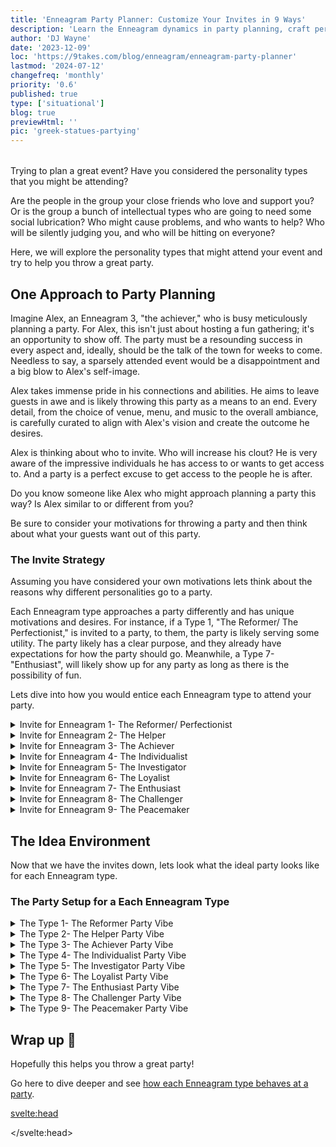 ```yaml
---
title: 'Enneagram Party Planner: Customize Your Invites in 9 Ways'
description: 'Learn the Enneagram dynamics in party planning, craft perfect invites for each personality type, ensuring unforgettable events.'
author: 'DJ Wayne'
date: '2023-12-09'
loc: 'https://9takes.com/blog/enneagram/enneagram-party-planner'
lastmod: '2024-07-12'
changefreq: 'monthly'
priority: '0.6'
published: true
type: ['situational']
blog: true
previewHtml: ''
pic: 'greek-statues-partying'
---
```


<script>
    import  PopCard  from "$lib/components/atoms/PopCard.svelte";
</script>

<!-- 3 step plan for personal growth -->

<!-- A Fresh Approach: Enneagram and Personal Growth -->

<div
    style="display: flex;
    justify-content: center;
    margin: 1rem 0;
    "
>
    <PopCard
        image={`/blogs/greek-statues-partying.webp`}
        showIcon={false}
        displayText=""
        altText="Greek statues partying 🎉"
        subtext=""
    />
</div>

<p class="firstLetter">Trying to plan a great event? Have you considered the personality types that you might be attending?</p>

Are the people in the group your close friends who love and support you? Or is the group a bunch of intellectual types who are going to need some social lubrication? Who might cause problems, and who wants to help? Who will be silently judging you, and who will be hitting on everyone?

Here, we will explore the personality types that might attend your event and try to help you throw a great party.

## One Approach to Party Planning

Imagine Alex, an Enneagram 3, "the achiever," who is busy meticulously planning a party. For Alex, this isn't just about hosting a fun gathering; it's an opportunity to show off. The party must be a resounding success in every aspect and, ideally, should be the talk of the town for weeks to come. Needless to say, a sparsely attended event would be a disappointment and a big blow to Alex's self-image.

Alex takes immense pride in his connections and abilities. He aims to leave guests in awe and is likely throwing this party as a means to an end. Every detail, from the choice of venue, menu, and music to the overall ambiance, is carefully curated to align with Alex's vision and create the outcome he desires.

Alex is thinking about who to invite. Who will increase his clout? He is very aware of the impressive individuals he has access to or wants to get access to. And a party is a perfect excuse to get access to the people he is after.

Do you know someone like Alex who might approach planning a party this way? Is Alex similar to or different from you?

Be sure to consider your motivations for throwing a party and then think about what your guests want out of this party.

### The Invite Strategy

Assuming you have considered your own motivations lets think about the reasons why different personalities go to a party.

Each Enneagram type approaches a party differently and has unique motivations and desires. For instance, if a Type 1, "The Reformer/ The Perfectionist," is invited to a party, to them, the party is likely serving some utility. The party likely has a clear purpose, and they already have expectations for how the party should go. Meanwhile, a Type 7- "Enthusiast", will likely show up for any party as long as there is the possibility of fun.

Lets dive into how you would entice each Enneagram type to attend your party.

<details>
<summary class="accordion">Invite for Enneagram 1- The Reformer/ Perfectionist</summary>

<p style="margin: 0 1rem">Motivations</p>

- Desire for improvement and order.
- Opportunities to engage in meaningful, purpose-driven activities.
- Environments where they can share or promote their ideals.

<p style="margin: 0 1rem">Inviting Strategies</p>

- Invite them to a party focused on a cause or community improvement, where they can contribute meaningfully.
- Suggest a gathering where they can lead a discussion or workshop on a topic they're passionate about.
- Offer a role in ensuring the party is eco-friendly or aligns with high ethical standards.

</details>

<details>
<summary class="accordion">Invite for Enneagram 2- The Helper</summary>

<p style="margin: 0 1rem">Motivations</p>

- Opportunities to nurture and support others.
- Enjoyment in building and maintaining relationships.
- A desire to feel appreciated and needed.

<p style="margin: 0 1rem">Inviting Strategies</p>

- Invite them to a gathering where their help is essential, like organizing a community meal.
- Suggest a party where they can play a crucial role in guest comfort and care.
- Offer them a chance to co-host, emphasizing how their presence would enhance the event.

</details>

<details>
<summary class="accordion">Invite for Enneagram 3- The Achiever</summary>

<p style="margin: 0 1rem">Motivations</p>

- A chance to shine and be recognized.
- Networking opportunities with successful individuals.
- Events that align with their image and goals.

<p style="margin: 0 1rem">Inviting Strategies</p>

- Invite them to an exclusive or high-profile event where they can network and be seen.
- Suggest a party where their achievements can be celebrated or highlighted.
- Offer a role where they can showcase their skills or talents, like emceeing or organizing a vital aspect of the event.

</details>

<details>
<summary class="accordion">Invite for Enneagram 4- The Individualist</summary>

<p style="margin: 0 1rem">Motivations</p>

- Opportunities for self-expression and uniqueness.
- Deep, meaningful interactions.
- Aesthetic and creative environments.

<p style="margin: 0 1rem">Inviting Strategies</p>

- Invite them to an artistically themed party where they can express their creativity.
- Suggest a gathering that promises authentic, meaningful conversations.
- Offer them a role in planning the event's aesthetic or creative elements.

</details>

<details>
<summary class="accordion">Invite for Enneagram 5- The Investigator</summary>

<p style="margin: 0 1rem">Motivations</p>

- Intellectual stimulation and learning opportunities.
- Networking with like-minded individuals.
- Unique or unusual environments.

<p style="margin: 0 1rem">Inviting Strategies</p>

- Invite them to a party focusing on intellectual discussions or presentations.
- Suggest a gathering of enthusiasts in a specific field of interest.
- Offer an event in an unconventional setting or with an unusual theme.

</details>

<details>
<summary class="accordion">Invite for Enneagram 6- The Loyalist</summary>

<p style="margin: 0 1rem">Motivations</p>

- A sense of safety and trust.
- Familiarity and community.
- Opportunities to contribute to group stability and support.

<p style="margin: 0 1rem">Inviting Strategies</p>

- Invite them to a small, intimate gathering with close friends.
- Suggest a community-focused event where their input on safety and organization is valued.
- Offer a family-friendly event where they can feel secure and connected.

</details>

<details>
<summary class="accordion">Invite for Enneagram 7- The Enthusiast</summary>

<p style="margin: 0 1rem">Motivations</p>

- Fun and adventurous experiences.
- Variety and spontaneity.
- Opportunities to meet new people and try new things.

<p style="margin: 0 1rem">Inviting Strategies</p>

- Invite them to a party with a fun, unpredictable twist, like a mystery game or a surprise location.
- Suggest an event with a range of activities and experiences.
- Offer an outdoor adventure or themed party that promises excitement and novelty.

</details>

<details>
<summary class="accordion">Invite for Enneagram 8- The Challenger</summary>

<p style="margin: 0 1rem">Motivations</p>

- A dynamic and intense environment.
- Opportunities for debate and leadership.
- Situations where they can exert influence or protect others.

<p style="margin: 0 1rem">Inviting Strategies</p>

- Invite them to a debate night or a party with competitive games.
- Suggest a gathering where they can take on a leadership role or organize an essential aspect.
- Offer an event where their strength and assertiveness can be used, like a fundraiser or a community project.

</details>

<details>
<summary class="accordion">Invite for Enneagram 9- The Peacemaker</summary>

<p style="margin: 0 1rem">Motivations</p>

- A calm and harmonious atmosphere.
- Inclusivity and community.
- Opportunities to mediate and bring people together.

<p style="margin: 0 1rem">Inviting Strategies</p>

- Invite them to a relaxed, low-key gathering, like a picnic or a casual get-together.
- Suggest a party where they help mediate conversations and foster a welcoming environment.
- Offer an event that emphasizes inclusively and harmonizes diverse groups.

</details>

## The Idea Environment

Now that we have the invites down, lets look what the ideal party looks like for each Enneagram type.

### The Party Setup for a Each Enneagram Type

<details>
<summary class="accordion">The Type 1- The Reformer Party Vibe</summary>

- **Environment**: Keep the setting organized and structured. Have clear guidelines for the event to maintain order.
- **Activities**: Include activities with a purpose or benefit, like a charity auction or a group discussion on a relevant topic, to engage their sense of right and wrong.

</details>
<details>
<summary class="accordion">The Type 2- The Helper Party Vibe</summary>

- **Environment**: Create a warm, welcoming atmosphere where they can nurture and be nurtured.
- **Activities**: Provide opportunities for them to help out, like assisting in the kitchen or greeting guests, making them feel valued and needed.

</details>
<details>
<summary class="accordion">The Type 3- The Achiever Party Vibe</summary>

- **Environment**: Ensure the setting is somewhat upscale or impressive. Recognition and status should be subtly evident.
- **Activities**: Include elements where they can showcase their talents or achievements, like a brief awards ceremony or a talent show.

</details>
<details>
<summary class="accordion">The Type 4- The Individualist Party Vibe</summary>

- **Environment**: Create a unique, aesthetically pleasing setting with opportunities for self-expression.
- **Activities**: Incorporate creative elements like an art corner, poetry readings, or a space for musical performances.

</details>
<details>
<summary class="accordion">The Type 5- The Investigator Party Vibe</summary>

- **Environment**: Offer a space where they can retreat for quiet contemplation. A corner with books or interesting articles can be a good addition.
- **Activities**: Include intellectually stimulating activities, like a trivia game or a discussion circle on intriguing topics.

</details>
<details>
<summary class="accordion">The Type 6- The Loyalist Party Vibe</summary>

- **Environment**: Focus on creating a secure, stable atmosphere. Make sure safety measures are visible.
- **Activities**: Plan group activities that build trust and camaraderie, like team-building exercises or group games.

</details>
<details>
<summary class="accordion">The Type 7- The Enthusiast Party Vibe</summary>

- **Environment**: Ensure the setting is lively and flexible, with room for spontaneity.
- **Activities**: Incorporate a variety of fun, high-energy activities like a dance-off, a scavenger hunt, or an impromptu karaoke session.

</details>
<details>
<summary class="accordion">The Type 8- The Challenger Party Vibe</summary>

- **Environment**: Create an open space for assertiveness and intensity.
- **Activities**: Set up debates, competitive games, or activities that allow them to demonstrate strength and leadership.

</details>
<details>
<summary class="accordion">The Type 9- The Peacemaker Party Vibe</summary>

- **Environment**: Aim for a relaxed, comfortable setting where everyone feels included.
- **Activities**: Facilitate group activities that are non-competitive and inclusive, like group storytelling or a collaborative art project.

</details>

## Wrap up 🎉

Hopefully this helps you throw a great party!

Go here to dive deeper and see [how each Enneagram type behaves at a party](/blog/enneagram/enneagram-types-at-party).

<svelte:head>

<script type="application/ld+json">
{
  "@context": "http://schema.org",
  "@graph": [
    {
      "@type": "Article",
      "articleBody": "This article goes into how each Enneagram type experiences and contributes to the dynamics of a party. It provides insights into the motivations, inviting strategies, and ideal party setups for each type, ensuring every guest enjoys the event in a way that resonates with their personality. The article also explores the philosophical implications of these gatherings, likening them to a modern-day symposium of Greek philosophers.",
      "creator": {
        "@type": "Person",
        "name": "DJ Wayne",
        "sameAs": ["https://www.instagram.com/djwayne3/", "https://www.youtube.com/@djwayne3", "https://www.linkedin.com/in/davidtwayne/", "https://twitter.com/djwayne3"
        ]
      },
      "author": {
        "@type": "Person",
        "name": "DJ Wayne",
        "sameAs": [
          "https://www.instagram.com/djwayne3/","https://www.youtube.com/@djwayne3","https://www.linkedin.com/in/davidtwayne/", "https://twitter.com/djwayne3"
        ]
      },
      "dateModified": {
        "@type": "Date",
        "@value": "2024-04-04"
      },
      "datePublished": {
        "@type": "Date",
        "@value": "2023-12-09"
      },
      "description": "This blog post explores the diverse emotional landscapes of the Enneagram types in the context of party planning. It discusses the unique needs and preferences of each type, offering tailored suggestions for invitations and party environments to ensure an engaging and inclusive experience for all.",
      "headline": "Enneagram Party Planner: Customize Your Invites in 9 Wayss",
      "image": {
        "@type": "ImageObject",
        "height": 900,
        "url": "https://9takes.com/blogs/greek-statues-partying.webp",
        "width": 900
      },
      "mainEntityOfPage": {
        "@id": "https://9takes.com/blog/enneagram/enneagram-party-planner",
        "@type": "WebPage"
      },
      "publisher": {
        "@type": "Organization",
        "sameAs": ["https://www.instagram.com/9takesdotcom/","https://twitter.com/9takesdotcom"
        ],
        "logo": {
          "@type": "ImageObject",
          "url": "https://9takes.com/brand/darkRubix.png"
        },
        "name": "9takes"
      }
    },
    {
      "@type": "FAQPage",
      "mainEntity": [
        {
          "@type": "Question",
          "acceptedAnswer": {
            "@type": "Answer",
            "text": "Each Enneagram type has unique motivations and preferences for attending a party. For example, Type 1s (The Reformers) might be drawn to well-organized events with a purpose, while Type 7s (The Enthusiasts) may prefer fun and spontaneous activities."
          },
          "name": "What motivates different Enneagram types to attend a party?"
        },
        {
          "@type": "Question",
          "acceptedAnswer": {
            "@type": "Answer",
            "text": "To ensure a Type 1 has a good time at a party, maintain an organized and structured environment. For Type 7s, incorporate high-energy activities and room for spontaneity."
          },
          "name": "How can I ensure different Enneagram types enjoy a party?"
        },
        {
          "@type": "Question",
          "acceptedAnswer": {
            "@type": "Answer",
            "text": "Alex, a Type 3, approaches party planning focusing on success and recognition. They tailor invitations to each Enneagram type and ensure the party setup caters to the diverse needs of all guests."
          },
          "name": "How does a Type 3 Enneagram plan a party?"
        },
        {
          "@type": "Question",
          "acceptedAnswer": {
            "@type": "Answer",
            "text": "The philosophical aspect of the party is akin to a modern-day symposium, where interactions lead to a deeper understanding of human emotions and personalities, mirroring the dialogues of Greek philosophers."
          },
          "name": "What is the philosophical twist in Enneagram-based party planning?"
        }
      ]
    }
  ]
}

</script>

</svelte:head>

<style lang="scss">
</style>
